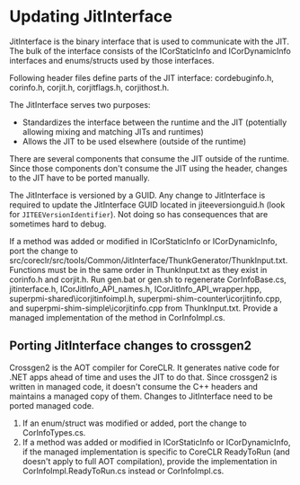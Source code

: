 # Updating JitInterface

JitInterface is the binary interface that is used to communicate with the JIT. The bulk of the interface consists of the ICorStaticInfo and ICorDynamicInfo interfaces and enums/structs used by those interfaces.

Following header files define parts of the JIT interface: cordebuginfo.h, corinfo.h, corjit.h, corjitflags.h, corjithost.h.

The JitInterface serves two purposes:
* Standardizes the interface between the runtime and the JIT (potentially allowing mixing and matching JITs and runtimes)
* Allows the JIT to be used elsewhere (outside of the runtime)

There are several components that consume the JIT outside of the runtime. Since those components don't consume the JIT using the header, changes to the JIT have to be ported manually.

The JitInterface is versioned by a GUID. Any change to JitInterface is required to update the JitInterface GUID located in jiteeversionguid.h (look for `JITEEVersionIdentifier`). Not doing so has consequences that are sometimes hard to debug.

If a method was added or modified in ICorStaticInfo or ICorDynamicInfo, port the change to src/coreclr/src/tools/Common/JitInterface/ThunkGenerator/ThunkInput.txt. Functions must be in the same order in ThunkInput.txt as they exist in corinfo.h and corjit.h. Run gen.bat or gen.sh to regenerate CorInfoBase.cs, jitinterface.h, ICorJitInfo_API_names.h, ICorJitInfo_API_wrapper.hpp, superpmi-shared\icorjitinfoimpl.h, superpmi-shim-counter\icorjitinfo.cpp, and superpmi-shim-simple\icorjitinfo.cpp from ThunkInput.txt. Provide a managed implementation of the method in CorInfoImpl.cs.

## Porting JitInterface changes to crossgen2

Crossgen2 is the AOT compiler for CoreCLR. It generates native code for .NET apps ahead of time and uses the JIT to do that. Since crossgen2 is written in managed code, it doesn't consume the C++ headers and maintains a managed copy of them. Changes to JitInterface need to be ported managed code.

1. If an enum/struct was modified or added, port the change to CorInfoTypes.cs.
2. If a method was added or modified in ICorStaticInfo or ICorDynamicInfo, if the managed implementation is specific to CoreCLR ReadyToRun (and doesn't apply to full AOT compilation), provide the implementation in CorInfoImpl.ReadyToRun.cs instead or CorInfoImpl.cs.

